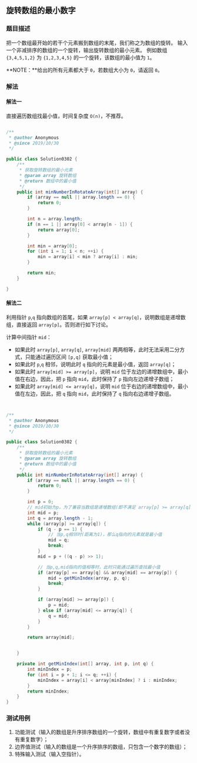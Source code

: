 ## 旋转数组的最小数字

### 题目描述
把一个数组最开始的若干个元素搬到数组的末尾，我们称之为数组的旋转。 输入一个非减排序的数组的一个旋转，输出旋转数组的最小元素。 例如数组 `{3,4,5,1,2}` 为 `{1,2,3,4,5}` 的一个旋转，该数组的最小值为 `1`。 

**NOTE：**给出的所有元素都大于 `0`，若数组大小为 `0`，请返回 `0`。


### 解法
#### 解法一
直接遍历数组找最小值，时间复杂度 `O(n)`，不推荐。

```java

/**
 * @author Anonymous
 * @since 2019/10/30
 */

public class Solution0302 {
    /**
     * 获取旋转数组的最小元素
     * @param array 旋转数组
     * @return 数组中的最小值
     */
    public int minNumberInRotateArray(int[] array) {
        if (array == null || array.length == 0) {
            return 0;
        }

        int n = array.length;
        if (n == 1 || array[0] < array[n - 1]) {
            return array[0];
        }

        int min = array[0];
        for (int i = 1; i < n; ++i) {
            min = array[i] < min ? array[i] : min;
        }

        return min;
    }

}
```

#### 解法二
利用指针 `p`,`q` 指向数组的首尾，如果 `array[p] < array[q]`，说明数组是递增数组，直接返回 `array[p]`。否则进行如下讨论。

计算中间指针 `mid`：
- 如果此时 `array[p]`, `array[q]`, `array[mid]` 两两相等，此时无法采用二分方式，只能通过遍历区间 `[p,q]` 获取最小值；
- 如果此时 `p`,`q` 相邻，说明此时 `q` 指向的元素是最小值，返回 `array[q]`；
- 如果此时 `array[mid] >= array[p]`，说明 `mid` 位于左边的递增数组中，最小值在右边，因此，把 `p` 指向 `mid`，此时保持了 `p` 指向左边递增子数组；
- 如果此时 `array[mid] <= array[q]`，说明 `mid` 位于右边的递增数组中，最小值在左边，因此，把 `q` 指向 `mid`，此时保持了 `q` 指向右边递增子数组。

```java


/**
 * @author Anonymous
 * @since 2019/10/30
 */

public class Solution0302 {
    /**
     * 获取旋转数组的最小元素
     * @param array 旋转数组
     * @return 数组中的最小值
     */
    public int minNumberInRotateArray(int[] array) {
        if (array == null || array.length == 0) {
            return 0;
        }

        int p = 0;
        // mid初始为p，为了兼容当数组是递增数组(即不满足 array[p] >= array[q])时，返回 array[p]
        int mid = p;
        int q = array.length - 1;
        while (array[p] >= array[q]) {
            if (q - p == 1) {
                // 当p,q相邻时(距离为1)，那么q指向的元素就是最小值
                mid = q;
                break;
            }
            mid = p + ((q - p) >> 1);

            // 当p,q,mid指向的值相等时，此时只能通过遍历查找最小值
            if (array[p] == array[q] && array[mid] == array[p]) {
                mid = getMinIndex(array, p, q);
                break;
            }

            if (array[mid] >= array[p]) {
                p = mid;
            } else if (array[mid] <= array[q]) {
                q = mid;
            }
        }

        return array[mid];


    }

    private int getMinIndex(int[] array, int p, int q) {
        int minIndex = p;
        for (int i = p + 1; i <= q; ++i) {
            minIndex = array[i] < array[minIndex] ? i : minIndex;
        }
        return minIndex;
    }
}
```


### 测试用例
1. 功能测试（输入的数组是升序排序数组的一个旋转，数组中有重复数字或者没有重复数字）；
2. 边界值测试（输入的数组是一个升序排序的数组，只包含一个数字的数组）；
3. 特殊输入测试（输入空指针）。